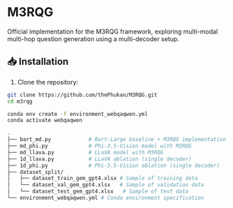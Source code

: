 # M3RQG

Official implementation for the M3RQG framework, exploring multi-modal multi-hop question generation using a multi-decoder setup.

## 📥 Installation

1. Clone the repository:
```bash
git clone https://github.com/thePhukan/M3RQG.git
cd m3rqg

conda env create -f environment_webqaqwen.yml
conda activate webqaqwen

.
├── bart_md.py            # Bart-Large baseline + M3RQG implementation
├── md_phi.py             # Phi-3.5-Vision model with M3RQG
├── md_llava.py           # LLaVA model with M3RQG
├── 1d_llava.py           # LLaVA ablation (single decoder)
├── 1d_phi.py             # Phi-3.5-Vision ablation (single decoder)
├── dataset_split/
│   ├── dataset_train_gem_gpt4.xlsx # Sample of training data
│   └── dataset_val_gem_gpt4.xlsx   # Sample of validation data
│   └── dataset_test_gem_gpt4.xlsx   # Sample of test data
└── environment_webqaqwen.yml # Conda environment specification
